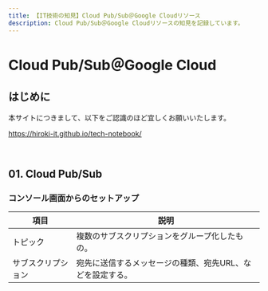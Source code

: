 ```yaml
---
title: 【IT技術の知見】Cloud Pub/Sub＠Google Cloudリソース
description: Cloud Pub/Sub＠Google Cloudリソースの知見を記録しています。
---
```


# Cloud Pub/Sub＠Google Cloud

## はじめに

本サイトにつきまして、以下をご認識のほど宜しくお願いいたします。

https://hiroki-it.github.io/tech-notebook/

<br>

## 01. Cloud Pub/Sub

### コンソール画面からのセットアップ

| 項目               | 説明                                                      |
| ------------------ | --------------------------------------------------------- |
| トピック           | 複数のサブスクリプションをグループ化したもの。            |
| サブスクリプション | 宛先に送信するメッセージの種類、宛先URL、などを設定する。 |

<br>
